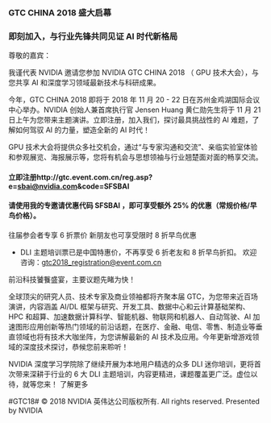 ### GTC CHINA 2018 盛大启幕
### 即刻加入，与行业先锋共同见证 AI 时代新格局
 
尊敬的嘉宾：

我谨代表 NVIDIA 邀请您参加 NVIDIA GTC CHINA 2018 （ GPU 技术大会），与您共享 AI 和深度学习领域最新技术与科研成果。 

今年，GTC CHINA 2018 即将于 2018 年 11 月 20 - 22 日在苏州金鸡湖国际会议中心举办。NVIDIA 创始人兼首席执行官 Jensen Huang 黄仁勋先生将于 11 月 21 日上午为您带来主题演讲。立即注册，加入我们，探讨最具挑战性的 AI 难题，了解如何驾驭 AI 的力量，塑造全新的 AI 时代！ 

GPU 技术大会将提供众多社交机会，通过“与专家沟通和交流”、亲临实验室体验和参观展览、海报展示等，您将有机会与思想领袖与行业翘楚面对面的畅享交流。 

#### 立即注册http://gtc.event.com.cn/reg.asp?e=sbai@nvidia.com&code=SFSBAI
#### 请使用我的专邀请优惠代码 SFSBAI ，即可享受额外 25% 的优惠（常规价格/早鸟价格）。


往届参会者专享 6 折票价
新朋友也可享受限时 8 折早鸟优惠
* DLI 主题培训票已是中国特惠价，不再享受 6 折老友和 8 折早鸟折扣。
欢迎咨询：gtc2018_registration@event.com.cn


前沿科技饕餮盛宴，主要议题先睹为快！

全球顶尖的研究人员、技术专家及商业领袖都将齐聚本届 GTC，为您带来近百场演讲，内容涵盖 AI/DL 框架与研究、开发工具、数据中心和云计算基础架构、HPC 和超算、加速数据计算科学、智能机器、物联网和机器人、自动驾驶、AI 加速图形应用创新等热门领域的前沿话题，在医疗、金融、电信、零售、制造业等垂直领域也将有技术大咖坐阵，为您讲解最新的 AI 技术及应用。今年更新增游戏领域的深度技术探讨，恭候您前来聆听！

NVIDIA 深度学习学院除了继续开展为本地用户精选的众多 DLI 迷你培训，更将首次带来深耕于行业的 6 大 DLI 主题培训，内容更精进，课题覆盖更广泛。虚位以待，就等您来！
了解更多

#GTC18#
© 2018 NVIDIA 英伟达公司版权所有. All rights reserved.
Presented by	NVIDIA
